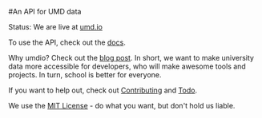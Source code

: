 #An API for UMD data 

Status: We are live at [umd.io](http://umd.io)

To use the API, check out the [docs](http://umd.io).

Why umdio? Check out the [blog post](http://robcobb.me/2015/04/14/why-umdio.html). In short, we want to make university data more accessible for developers, who will make awesome tools and projects. In turn, school is better for everyone. 

If you want to help out, check out [Contributing](http://github.com/umdio/umdio/blob/master/Contributing.md) and [Todo](http://github.com/umdio/umdio/blob/master/Todo.md). 

We use the [MIT License](http://github.com/umdio/umdio/blob/master/LICENSE) - do what you want, but don't hold us liable.